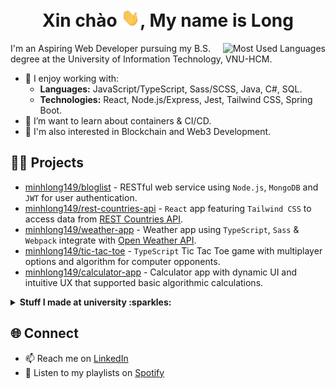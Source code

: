 <h1 align="center">Xin chào <img src="./assets/waving.gif" width="30px" alt="waving">, My name is Long</h1>

<img align="right" alt="Most Used Languages" src="https://github-readme-stats.vercel.app/api/top-langs/?username=minhlong149&theme=dracula&hide_border=true&langs_count=10&layout=compact&size_weight=0.5&count_weight=0.5"/>

I'm an Aspiring Web Developer pursuing my B.S. degree at the University of Information Technology, VNU-HCM.

- :telescope: I enjoy working with:
  - **Languages:** JavaScript/TypeScript, Sass/SCSS, Java, C#, SQL.
  - **Technologies:** React, Node.js/Express, Jest, Tailwind CSS, Spring Boot.
- :seedling: I’m want to learn about containers & CI/CD.
- :eyes: I'm also interested in Blockchain and Web3 Development.

## :man_technologist: Projects

- [minhlong149/bloglist](https://github.com/minhlong149/bloglist) - RESTful web service using `Node.js`, `MongoDB` and `JWT` for user authentication.
- [minhlong149/rest-countries-api](https://github.com/minhlong149/rest-countries-api) - `React` app featuring `Tailwind CSS` to access data from [REST Countries API](https://restcountries.com/).
- [minhlong149/weather-app](https://github.com/minhlong149/weather-app) - Weather app using `TypeScript`, `Sass` & `Webpack` integrate with [Open Weather API](https://openweathermap.org/api).
- [minhlong149/tic-tac-toe](https://github.com/minhlong149/tic-tac-toe) - `TypeScript` Tic Tac Toe game with multiplayer options and algorithm for computer opponents.
- [minhlong149/calculator-app](https://github.com/minhlong149/calculator-app) - Calculator app with dynamic UI and intuitive UX that supported basic algorithmic calculations.

<details>
    <summary><strong>Stuff I made at university :sparkles:</strong></summary>
    <ul>
      <li><a href="https://github.com/minhlong149/auth-blog-client">minhlong149/auth-blog-client</a> - Illustrated how <code>JWT</code> is used in web apps for a User Authentication seminar. Built with <code>React</code>, <code>Tailwind CSS</code> and <code>Vite</code>. The code that generates and validates the tokens can be found at <a href="https://github.com/Norman-Tran/JWT_authen/tree/master">Norman-Tran/JWT_authen</a>.</li>
      <li><a href="https://github.com/minhlong149/timetable-app">minhlong149/timetable-app</a> - Coordinated a 3-member team to build a <code>Xamarin</code> cross-platform mobile app to help students manage their class schedules and assignments. Used <code>ASP.NET Web APIs</code> integrated with <code>SQL Server</code> for data storage.</li>
      <li><a href="https://github.com/minhlong149/wordle">minhlong149/wordle</a> - Collaborated with a team of seven to clone a <a href="https://www.nytimes.com/games/wordle/index.html">Wordle</a> game using CSS & Vanilla JavaScript.</li>
      <li><a href="https://github.com/minhlong149/fetch-api">minhlong149/fetch-api</a> - Demonstrated how Fetch API works with <a href="https://imgflip.com/api">Imgflip API</a> for an Asynchronous JavaScript seminar.</li>
      <li><a href="https://github.com/minhlong149/DangKyHocPhan">minhlong149/DangKyHocPhan</a> - Collaborated with a group of five in 12 weeks to compile detailed design specs and develop <code>WinForms C#</code> application to help students manage their course registration & tuition fees. Used <code>SQL Server</code> for data storage.</li>
    </ul>
</details>

## :globe_with_meridians: Connect

- :mailbox: Reach me on [LinkedIn](https://linkedin.com/in/longndm)
- :musical_note: Listen to my playlists on [Spotify](https://open.spotify.com/user/ryanpax)
